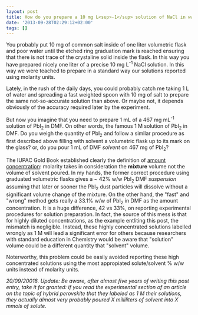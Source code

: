 ```yaml
---
layout: post
title: How do you prepare a 10 mg L<sup>-1</sup> solution of NaCl in water?
date: '2013-09-28T02:29:12+02:00'
tags: []
---
```

You probably put 10 mg of common salt inside of one liter volumetric flask and poor water until the etched ring graduation mark is reached ensuring that there is not trace of the crystaline solid inside the flask. In this way you have prepared nicely one liter of a precise 10 mg L<sup>-1</sup> NaCl solution. In this way we were teached to prepare in a standard way our solutions reported using molarity units.

Lately, in the rush of the daily days, you could probably catch me taking 1 L of water and spreading a fast weighted spoon with 10 mg of salt to prepare the same not-so-accurate solution than above. Or maybe not, it depends obviously of the accuracy required later by the experiment.

But now you imagine that you need to prepare 1 mL of a 467 mg mL<sup>-1</sup> solution of PbI<sub>2</sub> in DMF. On other words, the famous 1 M solution of PbI<sub>2</sub> in DMF. Do you weigh the quantity of PbI<sub>2</sub> and follow a similar procedure as first described above filling with solvent a volumetric flask up to its mark on the glass? or, do you pour 1 mL of DMF *solvent* on 467 mg of PbI<sub>2</sub>?

The IUPAC Gold Book established clearly the definition of [amount concentration](https://goldbook.iupac.org/terms/view/A00295): molarity takes in consideration the **mixture** volume not the volume of solvent poured.
In my hands, the former correct procedure using graduated volumetric flasks gives a ~ 42% w/w PbI<sub>2</sub> DMF *suspension* assuming that later or sooner the PbI<sub>2</sub> dust particles will dissolve without a significant volume change of the mixture. On the other hand, the "fast" and "wrong" method gets really a 33.1% w/w of PbI<sub>2</sub> in DMF as the amount concentration. It is a huge difference, 42 vs 33%, on reporting experimental procedures for solution preparation. In fact, the source of this mess is that for highly diluted concentrations, as the example entliting this post, the mismatch is negligible. Instead, these highly concentrated solutions labelled wrongly as 1 M will lead a significant error for others because researchers with standard education in Chemistry would be aware that "solution" volume could be a different quantity that "solvent" volume. 

Noterworthy, this problem could be easily avoided reporting these high concentrated solutions using the most appropiated solute/solvent % w/w units instead of molarity units.

*20/09/20018. Update: Be aware, after almost five years of writing this post entry, take it for granted: if you read the experimental section of an article on the topic of hybrid perovskite that they labeled as 1 M their solutions, they actually almost very probably poured X milliliters of solvent into X mmols of solute.* 
 






